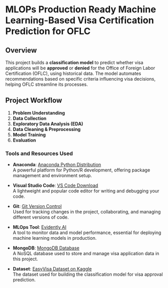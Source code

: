 # **MLOPs Production Ready Machine Learning-Based Visa Certification Prediction for OFLC**  

## **Overview**
This project builds a **classification model** to predict whether visa applications will be **approved** or **denied** for the Office of Foreign Labor Certification (OFLC), using historical data. The model automates recommendations based on specific criteria influencing visa decisions, helping OFLC streamline its processes.

## **Project Workflow**

1. **Problem Understanding**
2. **Data Collection**
3. **Exploratory Data Analysis (EDA)**
4. **Data Cleaning & Preprocessing**
5. **Model Training**
6. **Evaluation**

### **Tools and Resources Used**

- **Anaconda**: [Anaconda Python Distribution](https://www.anaconda.com/)  
  A powerful platform for Python/R development, offering package management and environment setup.
  
- **Visual Studio Code**: [VS Code Download](https://code.visualstudio.com/download)  
  A lightweight and popular code editor for writing and debugging your code.

- **Git**: [Git Version Control](https://git-scm.com/)  
  Used for tracking changes in the project, collaborating, and managing different versions of code.

- **MLOps Tool**: [Evidently AI](https://www.evidentlyai.com/)  
  A tool to monitor data and model performance, essential for deploying machine learning models in production.

- **MongoDB**: [MongoDB Database](https://account.mongodb.com/account/login)  
  A NoSQL database used to store and manage visa application data in this project.

- **Dataset**: [EasyVisa Dataset on Kaggle](https://www.kaggle.com/datasets/moro23/easyvisa-dataset)  
  The dataset used for building the classification model for visa approval prediction.

